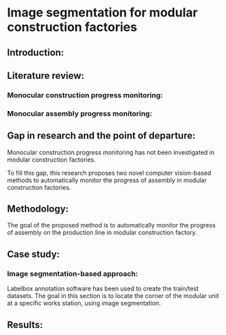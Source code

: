 # Image segmentation for modular construction factories 

## Introduction:


## Literature review:

### Monocular construction progress monitoring:


### Monocular assembly progress monitoring: 



## Gap in research and the point of departure: 

Monocular construction progress monitoring has not been investigated in modular construction factories. 


To fill this gap, this research proposes two novel computer vision-based methods to automatically monitor the progress of assembly in modular construction factories. 

## Methodology:
The goal of the proposed method is to automatically monitor the progress of assembly on the production line in modular construction factory. 


## Case study: 



### 


### Image segmentation-based approach: 
Labelbox annotation software has been used to create the train/test datasets. 
The goal in this section is to locate the corner of the modular unit at a specific works station, using image segmentation. 



## Results: 





